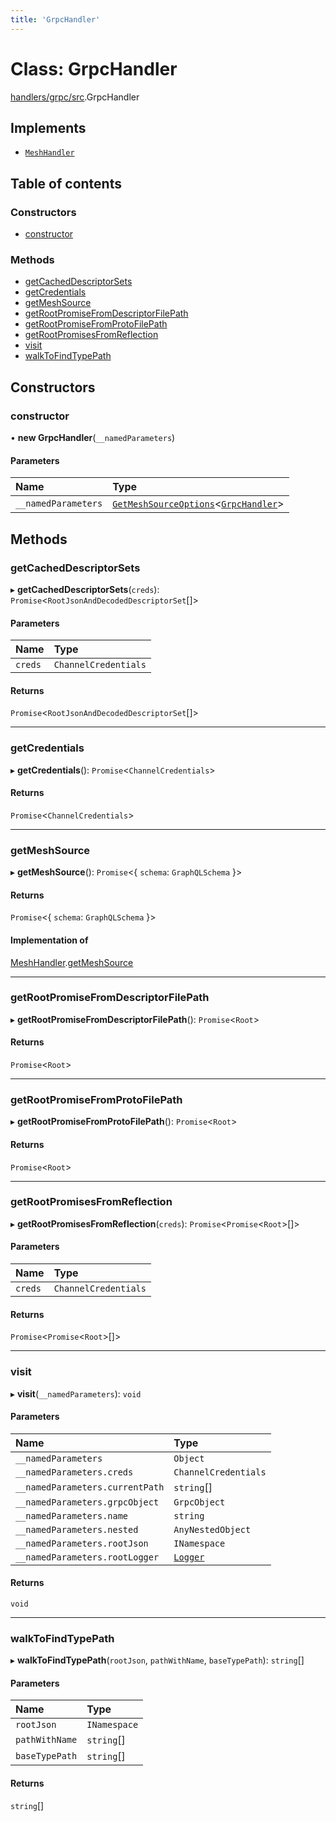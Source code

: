 ```yaml
---
title: 'GrpcHandler'
---
```


# Class: GrpcHandler

[handlers/grpc/src](../modules/handlers_grpc_src).GrpcHandler

## Implements

- [`MeshHandler`](/docs/api/interfaces/types_src.MeshHandler)

## Table of contents

### Constructors

- [constructor](handlers_grpc_src.GrpcHandler#constructor)

### Methods

- [getCachedDescriptorSets](handlers_grpc_src.GrpcHandler#getcacheddescriptorsets)
- [getCredentials](handlers_grpc_src.GrpcHandler#getcredentials)
- [getMeshSource](handlers_grpc_src.GrpcHandler#getmeshsource)
- [getRootPromiseFromDescriptorFilePath](handlers_grpc_src.GrpcHandler#getrootpromisefromdescriptorfilepath)
- [getRootPromiseFromProtoFilePath](handlers_grpc_src.GrpcHandler#getrootpromisefromprotofilepath)
- [getRootPromisesFromReflection](handlers_grpc_src.GrpcHandler#getrootpromisesfromreflection)
- [visit](handlers_grpc_src.GrpcHandler#visit)
- [walkToFindTypePath](handlers_grpc_src.GrpcHandler#walktofindtypepath)

## Constructors

### constructor

• **new GrpcHandler**(`__namedParameters`)

#### Parameters

| Name | Type |
| :------ | :------ |
| `__namedParameters` | [`GetMeshSourceOptions`](../modules/types_src#getmeshsourceoptions)\<[`GrpcHandler`](/docs/api/interfaces/types_src.YamlConfig.GrpcHandler)> |

## Methods

### getCachedDescriptorSets

▸ **getCachedDescriptorSets**(`creds`): `Promise`\<`RootJsonAndDecodedDescriptorSet`[]>

#### Parameters

| Name | Type |
| :------ | :------ |
| `creds` | `ChannelCredentials` |

#### Returns

`Promise`\<`RootJsonAndDecodedDescriptorSet`[]>

___

### getCredentials

▸ **getCredentials**(): `Promise`\<`ChannelCredentials`>

#### Returns

`Promise`\<`ChannelCredentials`>

___

### getMeshSource

▸ **getMeshSource**(): `Promise`\<\{ `schema`: `GraphQLSchema`  }>

#### Returns

`Promise`\<\{ `schema`: `GraphQLSchema`  }>

#### Implementation of

[MeshHandler](/docs/api/interfaces/types_src.MeshHandler).[getMeshSource](/docs/api/interfaces/types_src.MeshHandler#getmeshsource)

___

### getRootPromiseFromDescriptorFilePath

▸ **getRootPromiseFromDescriptorFilePath**(): `Promise`\<`Root`>

#### Returns

`Promise`\<`Root`>

___

### getRootPromiseFromProtoFilePath

▸ **getRootPromiseFromProtoFilePath**(): `Promise`\<`Root`>

#### Returns

`Promise`\<`Root`>

___

### getRootPromisesFromReflection

▸ **getRootPromisesFromReflection**(`creds`): `Promise`\<`Promise`\<`Root`>[]>

#### Parameters

| Name | Type |
| :------ | :------ |
| `creds` | `ChannelCredentials` |

#### Returns

`Promise`\<`Promise`\<`Root`>[]>

___

### visit

▸ **visit**(`__namedParameters`): `void`

#### Parameters

| Name | Type |
| :------ | :------ |
| `__namedParameters` | `Object` |
| `__namedParameters.creds` | `ChannelCredentials` |
| `__namedParameters.currentPath` | `string`[] |
| `__namedParameters.grpcObject` | `GrpcObject` |
| `__namedParameters.name` | `string` |
| `__namedParameters.nested` | `AnyNestedObject` |
| `__namedParameters.rootJson` | `INamespace` |
| `__namedParameters.rootLogger` | [`Logger`](../modules/types_src#logger) |

#### Returns

`void`

___

### walkToFindTypePath

▸ **walkToFindTypePath**(`rootJson`, `pathWithName`, `baseTypePath`): `string`[]

#### Parameters

| Name | Type |
| :------ | :------ |
| `rootJson` | `INamespace` |
| `pathWithName` | `string`[] |
| `baseTypePath` | `string`[] |

#### Returns

`string`[]
